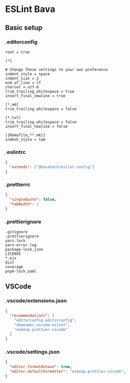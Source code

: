 # ESLint Bava

## Basic setup

### .editorconfig

```text
root = true

[*]

# Change these settings to your own preference
indent_style = space
indent_size = 2
end_of_line = lf
charset = utf-8
trim_trailing_whitespace = true
insert_final_newline = true

[*.md]
trim_trailing_whitespace = false

[*.txt]
trim_trailing_whitespace = false
insert_final_newline = false

[{Makefile,**.mk}]
indent_style = tab
```

### .eslintrc

```json
{
  "extends": ["@bavatech/eslint-config"]
}
```

### .prettierrc

```json
{
  "singleQuote": false,
  "tabWidth": 2
}
```

### .prettierignore

```text
.gitignore
.prettierignore
yarn.lock
yarn-error.log
package-lock.json
LICENSE
*.ejs
dist
coverage
pnpm-lock.yaml
```

## VSCode

### .vscode/extensions.json

```json
{
  "recommendations": [
    "editorconfig.editorconfig",
    "dbaeumer.vscode-eslint",
    "esbenp.prettier-vscode"
  ]
}
```

### .vscode/settings.json

```json
{
  "editor.formatOnSave": true,
  "editor.defaultFormatter": "esbenp.prettier-vscode",
}
```
